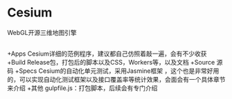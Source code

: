 # Cesium
WebGL开源三维地图引擎



## 
+Apps
Cesium详细的范例程序，建议都自己仿照着敲一遍，会有不少收获
+Build
Release包，打包后的脚本以及CSS，Workers等，以及文档
+Source
源码
+Specs
Cesium的自动化单元测试，采用Jasmine框架 ，这个也是非常好用的，可以实现自动化测试框架以及接口覆盖率等统计效果，会面会有一个具体章节来介绍
+其他
gulpfile.js：打包脚本，后续会有专门介绍